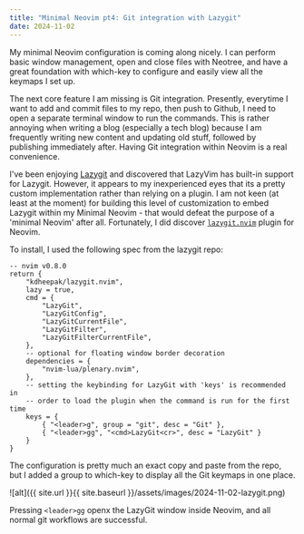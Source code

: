 ```yaml
---
title: "Minimal Neovim pt4: Git integration with Lazygit"
date: 2024-11-02
---
```


My minimal Neovim configuration is coming along nicely. I can perform basic window management, open and close files with Neotree, and have a great foundation with which-key to configure and easily view all the keymaps I set up.

The next core feature I am missing is Git integration. Presently, everytime I want to add and commit files to my repo, then push to Github, I need to open a separate terminal window to run the commands. This is rather annoying when writing a blog (especially a tech blog) because I am frequently writing new content and updating old stuff, followed by publishing immediately after. Having Git integration within Neovim is a real convenience.

I've been enjoying [Lazygit]() and discovered that LazyVim has built-in support for Lazygit. However, it appears to my inexperienced eyes that its a pretty custom implementation rather than relying on a plugin. I am not keen (at least at the moment) for building this level of customization to embed Lazygit within my Minimal Neovim - that would defeat the purpose of a 'minimal Neovim' after all. Fortunately, I did discover [`lazygit.nvim`](https://github.com/kdheepak/lazygit.nvim) plugin for Neovim.

To install, I used the following spec from the lazygit repo:

```
-- nvim v0.8.0
return {
    "kdheepak/lazygit.nvim",
    lazy = true,
    cmd = {
        "LazyGit",
        "LazyGitConfig",
        "LazyGitCurrentFile",
        "LazyGitFilter",
        "LazyGitFilterCurrentFile",
    },
    -- optional for floating window border decoration
    dependencies = {
        "nvim-lua/plenary.nvim",
    },
    -- setting the keybinding for LazyGit with 'keys' is recommended in
    -- order to load the plugin when the command is run for the first time
    keys = {
        { "<leader>g", group = "git", desc = "Git" },
        { "<leader>gg", "<cmd>LazyGit<cr>", desc = "LazyGit" }
    }
}
```

The configuration is pretty much an exact copy and paste from the repo, but I added a group to which-key to display all the Git keymaps in one place.

![alt]({{ site.url }}{{ site.baseurl }}/assets/images/2024-11-02-lazygit.png)


Pressing `<leader>gg` openx the LazyGit window inside Neovim, and all normal git workflows are successful.
